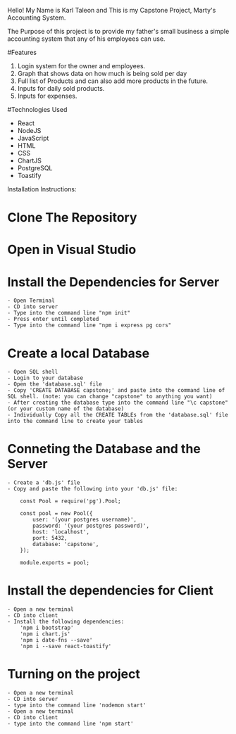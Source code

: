 ﻿Hello! My Name is Karl Taleon and This is my Capstone Project, Marty's Accounting System.

The Purpose of this project is to provide my father's small business a simple accounting system that any of his employees can use.

#Features

1. Login system for the owner and employees.
2. Graph that shows data on how much is being sold per day
3. Full list of Products and can also add more products in the future.
4. Inputs for daily sold products.
5. Inputs for expenses.

#Technologies Used

- React
- NodeJS
- JavaScript
- HTML
- CSS
- ChartJS
- PostgreSQL
- Toastify

Installation Instructions:

# Clone The Repository

# Open in Visual Studio

# Install the Dependencies for Server

    - Open Terminal
    - CD into server
    - Type into the command line "npm init"
    - Press enter until completed
    - Type into the command line "npm i express pg cors"

# Create a local Database

    - Open SQL shell
    - Login to your database
    - Open the 'database.sql' file
    - Copy 'CREATE DATABASE capstone;' and paste into the command line of SQL shell. (note: you can change "capstone" to anything you want)
    - After creating the database type into the command line "\c capstone" (or your custom name of the database)
    - Individually Copy all the CREATE TABLEs from the 'database.sql' file into the command line to create your tables

# Conneting the Database and the Server

    - Create a 'db.js' file
    - Copy and paste the following into your 'db.js' file:

        const Pool = require('pg').Pool;

        const pool = new Pool({
            user: '(your postgres username)',
            password: '(your postgres password)',
            host: 'localhost',
            port: 5432,
            database: 'capstone',
        });

        module.exports = pool;

# Install the dependencies for Client

    - Open a new terminal
    - CD into client
    - Install the following dependencies:
        'npm i bootstrap'
        'npm i chart.js'
        'npm i date-fns --save'
        'npm i --save react-toastify'

# Turning on the project

    - Open a new terminal
    - CD into server
    - type into the command line 'nodemon start'
    - Open a new terminal
    - CD into client
    - type into the command line 'npm start'
